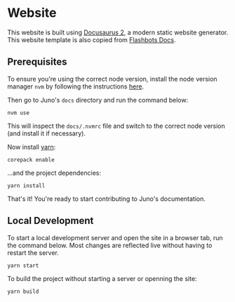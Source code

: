 # Website

This website is built using [Docusaurus 2](https://v2.docusaurus.io/), a modern static website generator.
This website template is also copied from [Flashbots Docs](https://github.com/flashbots/docs).

## Prerequisites

To ensure you're using the correct node version, install the node version manager `nvm` by following the instructions [here](https://github.com/nvm-sh/nvm#install--update-script).

Then go to Juno's `docs` directory and run the command below:

```shell
nvm use
```

This will inspect the `docs/.nvmrc` file and switch to the correct node version (and install it if necessary).

Now install [yarn](https://yarnpkg.com/getting-started/install):

```shell
corepack enable
```

...and the project dependencies:

```shell
yarn install
```

That's it! You're ready to start contributing to Juno's documentation.

## Local Development

To start a local development server and open the site in a browser tab, run the command below.
Most changes are reflected live without having to restart the server.

```shell
yarn start
```

To build the project without starting a server or openning the site:

```shell
yarn build
```
